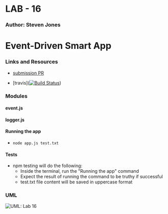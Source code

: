 # LAB - 16

### Author: Steven Jones

# Event-Driven Smart App

### Links and Resources
* [submission PR]() 

* [travis]([![Build Status](https://www.travis-ci.com)](https://www.travis-ci.com))



### Modules
#### event.js
#### logger.js

#### Running the app
* `node app.js test.txt`
  
#### Tests
* npm testing will do the following:
  * Inside the terminal, run the "Running the app" command
  * Expect the result of running the command to be truthy if successful
  * test.txt file content will be saved in uppercase format

### UML
![UML: Lab 16](../assets/lab-16-uml.jpg)